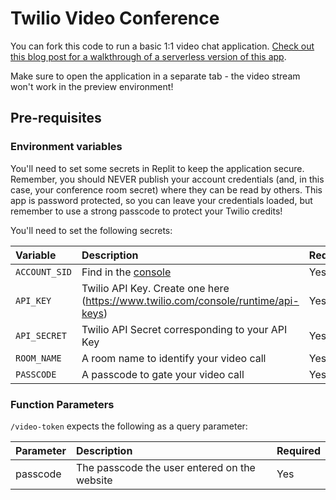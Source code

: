 # Twilio Video Conference

You can fork this code to run a basic 1:1 video chat application. [Check out this blog post for a walkthrough of a serverless version of this app](https://www.twilio.com/blog/build-a-video-app-javascript-twilio-cli-quickly).

Make sure to open the application in a separate tab - the video stream won't work in the preview environment!

## Pre-requisites

### Environment variables

You'll need to set some secrets in Replit to keep the application secure. Remember, you should NEVER publish your account credentials (and, in this case, your conference room secret) where they can be read by others. This app is password protected, so you can leave your credentials loaded, but remember to use a strong passcode to protect your Twilio credits!

You'll need to set the following secrets:

| Variable      | Description                                                                       | Required |
| :------------ | :-------------------------------------------------------------------------------- | :------- |
| `ACCOUNT_SID` | Find in the [console](https://www.twilio.com/console)                             | Yes      |
| `API_KEY`     | Twilio API Key. Create one here (https://www.twilio.com/console/runtime/api-keys) | Yes      |
| `API_SECRET`  | Twilio API Secret corresponding to your API Key                                   | Yes      |
| `ROOM_NAME`   | A room name to identify your video call                                           | Yes      |
| `PASSCODE`    | A passcode to gate your video call                                                | Yes      |

### Function Parameters

`/video-token` expects the following as a query parameter:

| Parameter | Description                                  | Required |
| :-------- | :------------------------------------------- | :------- |
| passcode  | The passcode the user entered on the website | Yes      |